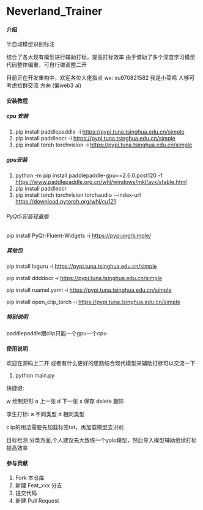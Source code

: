 # Neverland_Trainer

#### 介绍
半自动模型识别标注

结合了各大现有模型进行辅助打标，提高打标效率
由于借助了多个深度学习模型 代码整体偏重，可自行做调整二开


目前正在开发重构中，欢迎各位大佬指点
wx: xu970821582 我是小菜鸡 人够可考虑拉群交流 方向 (偏web3 ai)

#### 安装教程
##### cpu 安装
1. pip install paddlepaddle -i https://pypi.tuna.tsinghua.edu.cn/simple
2. pip install paddleocr -i https://pypi.tuna.tsinghua.edu.cn/simple
3. pip install torch torchvision -i https://pypi.tuna.tsinghua.edu.cn/simple
##### gpu安装
1. python -m pip install paddlepaddle-gpu==2.6.0.post120 -f https://www.paddlepaddle.org.cn/whl/windows/mkl/avx/stable.html
2. pip install paddleocr
3. pip install torch torchvision torchaudio --index-url https://download.pytorch.org/whl/cu121

###### PyQt5安装轻量版
pip install PyQt-Fluent-Widgets -i https://pypi.org/simple/

##### 其他包
pip install loguru -i https://pypi.tuna.tsinghua.edu.cn/simple

pip install ddddocr -i https://pypi.tuna.tsinghua.edu.cn/simple

pip install ruamel.yaml -i https://pypi.tuna.tsinghua.edu.cn/simple

pip install open_clip_torch -i https://pypi.tuna.tsinghua.edu.cn/simple
##### 特别说明
paddlepaddle跟clip只能一个gpu一个cpu
#### 使用说明
欢迎在源码上二开 或者有什么更好的思路结合现代模型来辅助打标可以交流一下

1.  python main.py


快捷键:

w 绘制矩形
a 上一张 
d 下一张
s 保存
delete 删除

孪生打标:
a 不同类型
d 相同类型

clip的用法需要先加载标签txt，再加载模型去识别

目标检测 分类方面,个人建议先大致练一个yolo模型，然后导入模型辅助继续打标提高效率


#### 参与贡献

1.  Fork 本仓库
2.  新建 Feat_xxx 分支
3.  提交代码
4.  新建 Pull Request

